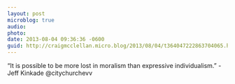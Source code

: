 ```yaml
---
layout: post
microblog: true
audio: 
photo: 
date: 2013-08-04 09:36:36 -0600
guid: http://craigmcclellan.micro.blog/2013/08/04/t364047222863704065.html
---
```

“It is possible to be more lost in moralism than expressive individualism.” - Jeff Kinkade @citychurchevv
